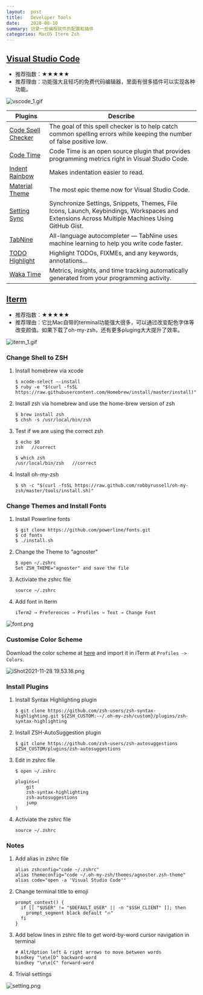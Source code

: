```yaml
---
layout:  post
title:   Developer Tools
date:    2020-08-10
summary: 记录一些编程软件的配置和插件
categories: MacOS Iterm Zsh
---
```


## [Visual Studio Code](https://code.visualstudio.com/download)

- 推荐指数：★★★★★
- 推荐理由：功能强大且轻巧的免费代码编辑器，里面有很多插件可以实现各种功能。

![vscode_1.gif](https://i.loli.net/2020/08/14/Vsn2WR6fwGxdeTZ.gif)

| Plugins                                                      | Describe                                                     |
| ------------------------------------------------------------ | ------------------------------------------------------------ |
| [Code Spell Checker](https://marketplace.visualstudio.com/items?itemName=streetsidesoftware.code-spell-checker) | The goal of this spell checker is to help catch common spelling errors while keeping the number of false positive low. |
| [Code Time](https://marketplace.visualstudio.com/items?itemName=softwaredotcom.swdc-vscode) | Code Time is an open source plugin that provides programming metrics right in Visual Studio Code. |
| [Indent Rainbow](https://marketplace.visualstudio.com/items?itemName=oderwat.indent-rainbow) | Makes indentation easier to read.                            |
| [Material Theme](https://marketplace.visualstudio.com/items?itemName=Equinusocio.vsc-material-theme) | The most epic theme now for Visual Studio Code.              |
| [Setting Sync](https://marketplace.visualstudio.com/items?itemName=Shan.code-settings-sync) | Synchronize Settings, Snippets, Themes, File Icons, Launch, Keybindings, Workspaces and Extensions Across Multiple Machines Using GitHub Gist. |
| [TabNine](https://marketplace.visualstudio.com/items?itemName=TabNine.tabnine-vscode) | All-language autocompleter — TabNine uses machine learning to help you write code faster. |
| [TODO Highlight](https://marketplace.visualstudio.com/items?itemName=wayou.vscode-todo-highlight) | Highlight TODOs, FIXMEs, and any keywords, annotations...    |
| [Waka Time](https://marketplace.visualstudio.com/items?itemName=WakaTime.vscode-wakatime) | Metrics, insights, and time tracking automatically generated from your programming activity. |

## [Iterm](https://www.iterm2.com/)

- 推荐指数：★★★★★
- 推荐理由：它比Mac自带的terminal功能强大很多，可以通过改变配色字体等改变颜值。如果下载了oh-my-zsh，还有更多pluging大大提升了效率。

![iterm_1.gif](https://i.loli.net/2020/08/14/dxycI2zDCfP6B7l.gif)

### Change Shell to ZSH

1. Install homebrew via xcode

   ```
   $ xcode-select —-install
   $ ruby -e "$(curl -fsSL https://raw.githubusercontent.com/Homebrew/install/master/install)"
   ```

2. Install zsh via homebrew and use the home-brew version of zsh

   ```
   $ brew install zsh
   $ chsh -s /usr/local/bin/zsh
   ```

3. Test if we are using the correct zsh

   ```
   $ echo $0
   zsh   //correct

   $ which zsh
   /usr/local/bin/zsh   //correct
   ```

4. Install oh-my-zsh

   ```
   $ sh -c "$(curl -fsSL https://raw.github.com/robbyrussell/oh-my-zsh/master/tools/install.sh)"
   ```

### Change Themes and Install Fonts

1. Install Powerline fonts

   ```
   $ git clone https://github.com/powerline/fonts.git
   $ cd fonts
   $ ./install.sh
   ```

2. Change the Theme to "agnoster"

   ```
   $ open ~/.zshrc
   Set ZSH_THEME="agnoster" and save the file
   ```

3. Activiate the zshrc file

   ```
   source ~/.zshrc
   ```

4. Add font in Iterm

   ```
   iTerm2 → Preferences → Profiles → Text → Change Font
   ```
![font.png](https://i.loli.net/2020/08/14/rYbe1m3IniTZugX.png)

### Customise Color Scheme

Download the color scheme at [here](https://drive.google.com/file/d/11cRibABT11J9KRP8OKo_RadtVNHc6kKi/view?usp=sharing) and import it in iTerm at `Profiles -> Colors`.

![iShot2021-11-28 19.53.16.png](https://i.loli.net/2021/11/28/e278zR1lAIE6nHq.png)

### Install Plugins

1. Install Syntax Highlighting plugin

   ```
   $ git clone https://github.com/zsh-users/zsh-syntax-highlighting.git ${ZSH_CUSTOM:-~/.oh-my-zsh/custom}/plugins/zsh-syntax-highlighting
   ```

2. Install ZSH-AutoSuggestion plugin

   ```
   $ git clone https://github.com/zsh-users/zsh-autosuggestions $ZSH_CUSTOM/plugins/zsh-autosuggestions
   ```

3. Edit in zshrc file

   ```
   $ open ~/.zshrc

   plugins=(
       git
       zsh-syntax-highlighting
       zsh-autosuggestions
       jump
   )
   ```

4. Activiate the zshrc file

   ```
   source ~/.zshrc
   ```

### Notes

1. Add alias in zshrc file

   ```
   alias zshconfig="code ~/.zshrc"
   alias themeconfig="code ~/.oh-my-zsh/themes/agnoster.zsh-theme"
   alias code="open -a 'Visual Studio Code'"
   ```

2. Change terminal title to emoji

   ```
   prompt_context() {
     if [[ "$USER" != "$DEFAULT_USER" || -n "$SSH_CLIENT" ]]; then
       prompt_segment black default "🔥"
     fi
   }
   ```
   
3. Add below lines in zshrc file to get word-by-word cursor navigation in terminal

   ```
   # Alt/Option left & right arrows to move between words
   bindkey "\e\e[D" backward-word 
   bindkey "\e\e[C" forward-word
   ```

4. Trivial settings

![setting.png](https://i.loli.net/2020/08/14/pyNHFV5XSI6rtDA.png)
